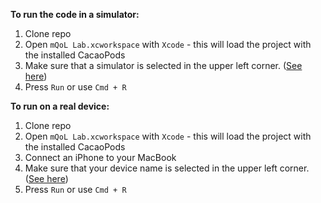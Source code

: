 **To run the code in a simulator:**
1. Clone repo
2. Open `mQoL Lab.xcworkspace` with `Xcode` - this will load the project with the installed CacaoPods
3. Make sure that a simulator is selected in the upper left corner. ([See here](https://qol1.unige.ch/gitlab/QoL_UniGe/mqol-ios/wikis/Select-Xcode-Simulator))
4. Press `Run` or use `Cmd + R`


**To run on a real device:**
1. Clone repo
2. Open `mQoL Lab.xcworkspace` with `Xcode` - this will load the project with the installed CacaoPods
3. Connect an iPhone to your MacBook
4. Make sure that your device name is selected in the upper left corner. ([See here](https://qol1.unige.ch/gitlab/QoL_UniGe/mqol-ios/wikis/Select-Xcode-Simulator))
5. Press `Run` or use `Cmd + R`